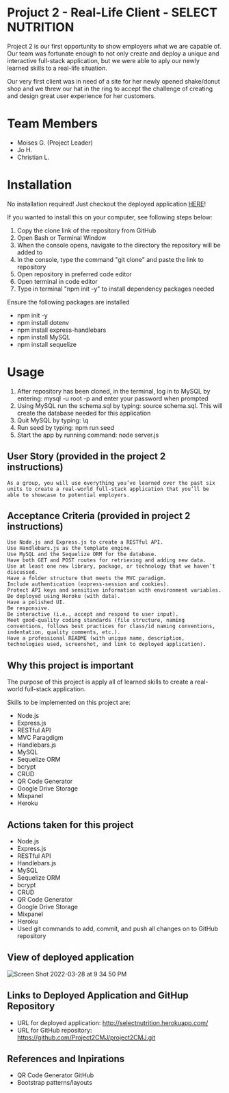 # Projuct 2 - Real-Life Client - SELECT NUTRITION

Project 2 is our first opportunity to show employers what we are capable of. Our team was fortunate enough to not only create and deploy a unique and interactive full-stack application, but we were able to aply our newly learned skills to a real-life situation.

Our very first client was in need of a site for her newly opened shake/donut shop and we threw our hat in the ring to accept the challenge of creating and design great user experience for her customers.

# Team Members
- Moises G. (Project Leader)
- Jo H.
- Christian L.

# Installation
No installation required! Just checkout the deployed application <a href="http://selectnutrition.herokuapp.com/" target="_blank">HERE</a>!

If you wanted to install this on your computer, see following steps below:
1. Copy the clone link of the repository from GitHub
2. Open Bash or Terminal Window
3. When the console opens, navigate to the directory the repository will be added to
4. In the console, type the command "git clone" and paste the link to repository
5. Open repository in preferred code editor
6. Open terminal in code editor
7. Type in terminal "npm init -y" to install dependency packages needed

  Ensure the following packages are installed
- npm init -y
- npm install dotenv
- npm install express-handlebars
- npm install MySQL
- npm install sequelize


# Usage
1. After repository has been cloned, in the terminal, log in to MySQL by entering: mysql -u root -p and enter your password when prompted
2. Using MySQL run the schema.sql by typing: source schema.sql. This will create the database needed for this application
3. Quit MySQL by typing: \q
4. Run seed by typing: npm run seed
5. Start the app by running command: node server.js

## User Story (provided in the project 2 instructions)
```
As a group, you will use everything you’ve learned over the past six units to create a real-world full-stack application that you’ll be able to showcase to potential employers.
```
## Acceptance Criteria (provided in project 2 instructions)
```
Use Node.js and Express.js to create a RESTful API.
Use Handlebars.js as the template engine.
Use MySQL and the Sequelize ORM for the database.
Have both GET and POST routes for retrieving and adding new data.
Use at least one new library, package, or technology that we haven’t discussed.
Have a folder structure that meets the MVC paradigm.
Include authentication (express-session and cookies).
Protect API keys and sensitive information with environment variables.
Be deployed using Heroku (with data).
Have a polished UI.
Be responsive.
Be interactive (i.e., accept and respond to user input).
Meet good-quality coding standards (file structure, naming conventions, follows best practices for class/id naming conventions, indentation, quality comments, etc.).
Have a professional README (with unique name, description, technologies used, screenshot, and link to deployed application).
```

## Why this project is important
The purpose of this project is apply all of learned skills to create a real-world full-stack application.

Skills to be implemented on this project are:
- Node.js 
- Express.js
- RESTful API
- MVC Paragdigm
- Handlebars.js
- MySQL
- Sequelize ORM
- bcrypt
- CRUD
- QR Code Generator
- Google Drive Storage
- Mixpanel
- Heroku


## Actions taken for this project
- Node.js 
- Express.js
- RESTful API
- Handlebars.js
- MySQL
- Sequelize ORM
- bcrypt
- CRUD
- QR Code Generator
- Google Drive Storage
- Mixpanel
- Heroku
- Used git commands to add, commit, and push all changes on to GitHub repository

## View of deployed application

![Screen Shot 2022-03-28 at 9 34 50 PM](https://user-images.githubusercontent.com/94095220/160538161-2f4901fc-0e19-41b6-9983-54c8c0bfdc00.png)




## Links to Deployed Application and GitHup Repository
- URL for deployed application: http://selectnutrition.herokuapp.com/
- URL for GitHub repository: https://github.com/Project2CMJ/project2CMJ.git



## References and Inpirations
- QR Code Generator GitHub
- Bootstrap patterns/layouts

